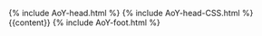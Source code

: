 {% include AoY-head.html %}
{% include AoY-head-CSS.html %}
{{content}}
{% include AoY-foot.html %}
